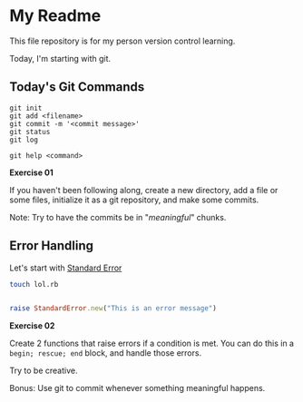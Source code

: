 # My Readme

This file repository is for my person version control learning.  
  
Today, I'm starting with git.

## Today's Git Commands

```
git init
git add <filename>
git commit -m '<commit message>'
git status
git log

git help <command>
```

**Exercise 01**  
  
If you haven't been following along, create a new directory, add a file or some files, initialize it as a git repository, and make some commits.  
  
Note: Try to have the commits be in "_meaningful_" chunks.  

## Error Handling  
  
Let's start with [Standard Error](https://ruby-doc.org/core-2.5.1/StandardError.html)

```sh
touch lol.rb
```

```rb

raise StandardError.new("This is an error message")

```

**Exercise 02**  
  
Create 2 functions that raise errors if a condition is met. You can do this in a `begin; rescue; end` block, and handle those errors.  
  
Try to be creative.  
  
Bonus: Use git to commit whenever something meaningful happens.  

